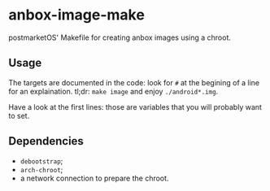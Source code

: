 # anbox-image-make

postmarketOS' Makefile for creating anbox images using a chroot.

## Usage

The targets are documented in the code: look for `#` at the begining
of a line for an explaination. tl;dr: `make image` and enjoy `./android*.img`.

Have a look at the first lines: those are variables that you will
probably want to set.

## Dependencies
* `debootstrap`;
* `arch-chroot`;
* a network connection to prepare the chroot.
